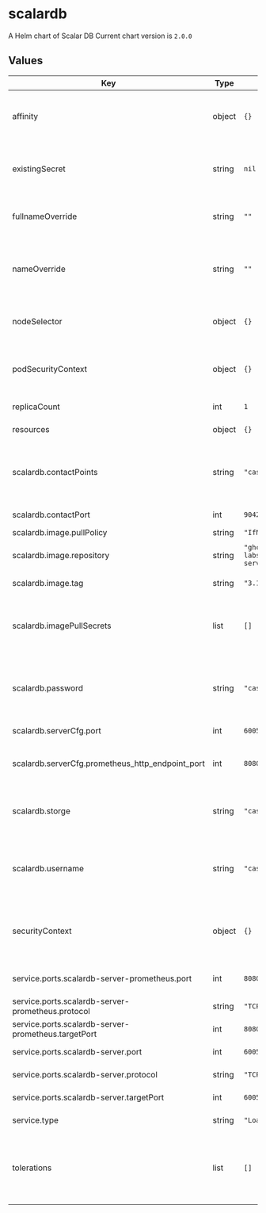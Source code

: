 # scalardb

A Helm chart of Scalar DB
Current chart version is `2.0.0`

## Values

| Key | Type | Default | Description |
|-----|------|---------|-------------|
| affinity | object | `{}` | The affinity/anti-affinity feature, greatly expands the types of constraints you can express. |
| existingSecret | string | `nil` | Name of existing secret to use for storing database username and password. |
| fullnameOverride | string | `""` | String to fully override scalardl.fullname template |
| nameOverride | string | `""` | String to partially override scalardl.fullname template (will maintain the release name) |
| nodeSelector | object | `{}` | nodeSelector is form of node selection constraint. |
| podSecurityContext | object | `{}` | PodSecurityContext holds pod-level security attributes and common container settings. |
| replicaCount | int | `1` | Default values for number of replicas. |
| resources | object | `{}` | Resources allowed to the pod. |
| scalardb.contactPoints | string | `"cassandra"` | The database contanct point such as a hostname of Cassandra or a URL of Cosmos DB account. |
| scalardb.contactPort | int | `9042` | The database port number. |
| scalardb.image.pullPolicy | string | `"IfNotPresent"` |  |
| scalardb.image.repository | string | `"ghcr.io/scalar-labs/scalardb-server"` | Docker image reposiory of Scalar DB server. |
| scalardb.image.tag | string | `"3.1.0"` | Docker tag of the image. |
| scalardb.imagePullSecrets | list | `[]` | Optionally specify an array of imagePullSecrets. Secrets must be manually created in the namespace. |
| scalardb.password | string | `"cassandra"` | The password of the database. For Cosmos DB, Dynamo DB please specify a secret key here. |
| scalardb.serverCfg.port | int | `60051` | The port of Scalar DB server. |
| scalardb.serverCfg.prometheus_http_endpoint_port | int | `8080` | The port of Prometheus service runnning in Scalar DB server. |
| scalardb.storge | string | `"cassandra"` | Storage implementation. Either cassandra or cosmos or dynamo or jdbc can be set. |
| scalardb.username | string | `"cassandra"` | The username of the database. For Cosmos DB please leave blank. For Dynamo DB please specify key id here. |
| securityContext | object | `{}` | Setting security context at the pod applies those settings to all containers in the pod. |
| service.ports.scalardb-server-prometheus.port | int | `8080` | Prometheus of Scalar DB server protocol. |
| service.ports.scalardb-server-prometheus.protocol | string | `"TCP"` |  |
| service.ports.scalardb-server-prometheus.targetPort | int | `8080` |  |
| service.ports.scalardb-server.port | int | `60051` | Scalar DB server port. |
| service.ports.scalardb-server.protocol | string | `"TCP"` | Scalar DB server protocol. |
| service.ports.scalardb-server.targetPort | int | `60051` | Scalar DB server target port. |
| service.type | string | `"LoadBalancer"` | service types in kubernetes. |
| tolerations | list | `[]` | Tolerations are applied to pods, and allow (but do not require) the pods to schedule onto nodes with matching taints. |
